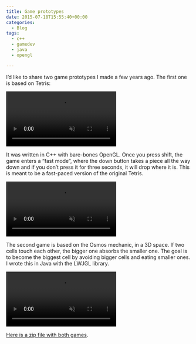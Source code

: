 ```yaml
---
title: Game prototypes
date: 2015-07-18T15:55:40+00:00
categories:
  - Blog
tags:
  - c++
  - gamedev
  - java
  - opengl

---
```

I’d like to share two game prototypes I made a few years ago. The first one is based on Tetris:

<video autoplay loop muted src="/article/game-prototypes/tetris1.webm" type="video/webm"></video>

It was written in C++ with bare-bones OpenGL. Once you press shift, the game enters a “fast mode”, where the down button takes a piece all the way down and if you don’t press it for three seconds, it will drop where it is. This is meant to be a fast-paced version of the original Tetris.

<video autoplay loop muted src="/article/game-prototypes/tetris2.webm" type="video/webm"></video>

<!--more-->

The second game is based on the Osmos mechanic, in a 3D space. If two cells touch each other, the bigger one absorbs the smaller one. The goal is to become the biggest cell by avoiding bigger cells and eating smaller ones. I wrote this in Java with the LWJGL library.

<video autoplay loop muted src="/article/game-prototypes/cells.webm" type="video/webm"></video>

<a href="/article/game-prototypes/games.zip" target="_blank">Here is a zip file with both games</a>.
